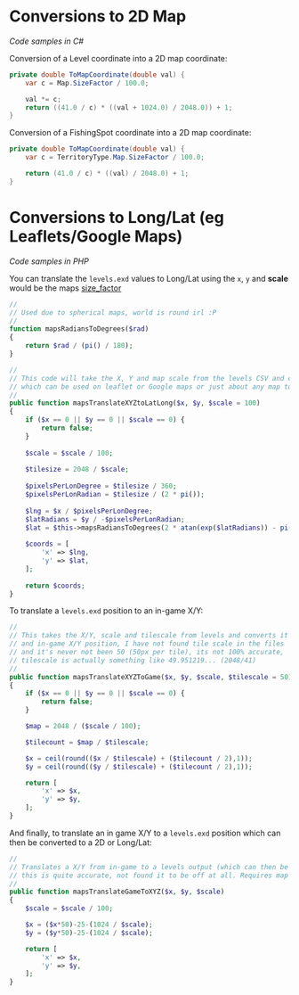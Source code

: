 # Conversions to 2D Map

*Code samples in C#*

Conversion of a Level coordinate into a 2D map coordinate:
```csharp
private double ToMapCoordinate(double val) {
	var c = Map.SizeFactor / 100.0;

	val *= c;
	return ((41.0 / c) * ((val + 1024.0) / 2048.0)) + 1;
}
```

Conversion of a FishingSpot coordinate into a 2D map coordinate:
```csharp
private double ToMapCoordinate(double val) {
	var c = TerritoryType.Map.SizeFactor / 100.0;

	return (41.0 / c) * ((val) / 2048.0) + 1;
}
```

# Conversions to Long/Lat (eg Leaflets/Google Maps)

*Code samples in PHP*

You can translate the `levels.exd` values to Long/Lat using the `x`, `y` and **scale** would be the maps [size_factor](https://github.com/viion/XIV-Datamining/blob/master/offsets/3.1_list.txt#L679)

```php
//
// Used due to spherical maps, world is round irl :P
//
function mapsRadiansToDegrees($rad)
{
    return $rad / (pi() / 180);
}

//
// This code will take the X, Y and map scale from the levels CSV and convert it into a LAT/LONG 
// which can be used on leaflet or Google maps or just about any map tool
//
public function mapsTranslateXYZtoLatLong($x, $y, $scale = 100)
{
    if ($x == 0 || $y == 0 || $scale == 0) {
        return false;
    }
    
    $scale = $scale / 100;
    
    $tilesize = 2048 / $scale;
    
    $pixelsPerLonDegree = $tilesize / 360;
    $pixelsPerLonRadian = $tilesize / (2 * pi());
    
    $lng = $x / $pixelsPerLonDegree;
    $latRadians = $y / -$pixelsPerLonRadian;
    $lat = $this->mapsRadiansToDegrees(2 * atan(exp($latRadians)) - pi() / 2);
    
    $coords = [
        'x' => $lng,
        'y' => $lat,
    ];
    
    return $coords;
}
```

To translate a `levels.exd` position to an in-game X/Y:

```php
//
// This takes the X/Y, scale and tilescale from levels and converts it to
// and in-game X/Y position, I have not found tile scale in the files
// and it's never not been 50 (50px per tile), its not 100% accurate, 
// tilescale is actually something like 49.951219... (2048/41)
//
public function mapsTranslateXYZToGame($x, $y, $scale, $tilescale = 50)
{
    if ($x == 0 || $y == 0 || $scale == 0) {
        return false;
    }

    $map = 2048 / ($scale / 100);

    $tilecount = $map / $tilescale;

    $x = ceil(round(($x / $tilescale) + ($tilecount / 2),1));
    $y = ceil(round(($y / $tilescale) + ($tilecount / 2),1));

    return [
        'x' => $x,
        'y' => $y,
    ];
}
```

And finally, to translate an in game X/Y to a `levels.exd` position which can then be converted to a 2D or Long/Lat:

```php
//
// Translates a X/Y from in-game to a levels output (which can then be translate dto lat/long
// this is quite accurate, not found it to be off at all. Requires map scale
//
public function mapsTranslateGameToXYZ($x, $y, $scale)
{
    $scale = $scale / 100;

    $x = ($x*50)-25-(1024 / $scale);
    $y = ($y*50)-25-(1024 / $scale);

    return [
        'x' => $x,
        'y' => $y,
    ];
}
```
